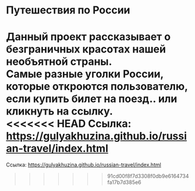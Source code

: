 # **Путешествия по России**  
Данный проект рассказывает о безграничных красотах нашей необъятной страны.  
Самые разные уголки России, которые откроются пользователю, если купить билет на поезд.. или кликнуть на ссылку.  
<<<<<<< HEAD
Ссылка: https://gulyakhuzina.github.io/russian-travel/index.html
=======
Ссылка: https://gulyakhuzina.github.io/russian-travel/index.html
>>>>>>> 91cd00f8f7d3308f0db9e6164734fa17b7d385e6
